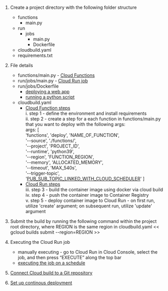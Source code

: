 1. Create a project directory with the following folder structure
   - functions  
      - main.py  
   - run  
      - jobs  
         - main.py  
         - Dockerfile  
   - cloudbuild.yaml  
   - requirements.txt  

2. File details 
   - functions/main.py - [Cloud Functions](https://cloud.google.com/functions/docs/writing/write-event-driven-functions)  
   - run/jobs/main.py - [Cloud Run job](https://cloud.google.com/run/docs/quickstarts/jobs/build-create-python#:~:text=jobs%0Acd%20jobs-,Create,-a%20main.py)  
   - run/jobs/Dockerfile  
      - [deploying a web app](https://github.com/GoogleCloudPlatform/python-docs-samples/blob/main/run/helloworld/Dockerfile)  
      - [running a python script](https://www.geeksforgeeks.org/how-to-run-a-python-script-using-docker/)  
   - cloudbuild.yaml  
      - [Cloud Function steps](https://cloud.google.com/build/docs/deploying-builds/deploy-functions?hl=en_US#yaml)  
         i. step 1 - define the environment and install requirements  
         ii. step 2 - create a step for a each function in functions/main.py that you want to deploy with the following args:  
               args: [  
                  'functions', 'deploy', 'NAME_OF_FUNCTION',  
                  '--source', './functions/',  
                  '--project', 'PROJECT_ID',  
                  '--runtime', 'python39',  
                  '--region', 'FUNCTION_REGION',  
                  '--memory', 'ALLOCATED_MEMORY',  
                  '--timeout', 'MAX_540s',  
                  '--trigger-topic', '[PUB_SUB_TOPIC_LINKED_WITH_CLOUD_SCHEDULER](https://cloud.google.com/scheduler/docs/tut-pub-sub#create_a_job)'
               ]
      - [Cloud Run steps](https://cloud.google.com/build/docs/deploying-builds/deploy-cloud-run?hl=en_US)  
         iii. step 3 - build the container image using docker via cloud build  
         iv. step 4 - push the container image to Container Registry  
         v. step 5 - deploy container image to Cloud Run - on first run, utilize 'create' argument; on subsequent run, utilize 'update' argument

3. Submit the build by running the following command within the project root directory, where REGION is the same region in cloudbuild.yaml
   << gcloud builds submit --region=REGION >>

4. Executing the Cloud Run job
   - manually executing - go to Cloud Run in Cloud Console, select the job, and then press “EXECUTE” along the top bar
   - [executing the job on a schedule](https://cloud.google.com/run/docs/execute/jobs-on-schedule#console)

5. [Connect Cloud build to a Git repository](https://cloud.google.com/build/docs/automating-builds/github/connect-repo-github)  
6. [Set up continous deployment](https://cloud.google.com/run/docs/continuous-deployment-with-cloud-build)
